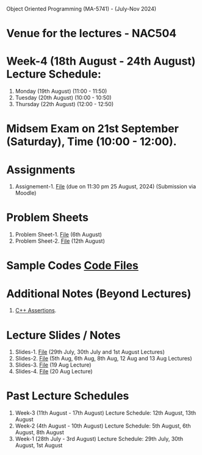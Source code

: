 Object Oriented Programming (MA-5741) - (July-Nov 2024)
# Venue for the lectures - NAC504

# Week-4 (18th August - 24th August) Lecture Schedule:
1. Monday (19th August) (11:00 - 11:50)
2. Tuesday (20th August) (10:00 - 10:50)
3. Thursday (22th August) (12:00 - 12:50)

# Midsem Exam on 21st September (Saturday), Time (10:00 - 12:00).

# Assignments
1. Assignement-1. [File](OOP_August_2024/assignement_1.pdf) (due on 11:30 pm 25 August, 2024) (Submission via Moodle)

# Problem Sheets
1. Problem Sheet-1. [File](OOP_August_2024/problem_sheet-1.pdf) (6th August)
2. Problem Sheet-2. [File](OOP_August_2024/problem_sheet-2.pdf) (12th August)

# Sample Codes [Code Files](example-codes.md)

# Additional Notes (Beyond Lectures)
1. [C++ Assertions](OOP_August_2024/assertions.pdf). 
   
# Lecture Slides / Notes
1. Slides-1. [File](OOP_August_2024/Slides-1.pdf) (29th July, 30th July and 1st August Lectures)
2. Slides-2. [File](OOP_August_2024/Slides-2.pdf) (5th Aug, 6th Aug, 8th Aug, 12 Aug and 13 Aug Lectures)
3. Slides-3. [File](OOP_August_2024/Slides-3.pdf) (19 Aug Lecture)
4. Slides-4. [File](OOP_August_2024/Slides-4.pdf) (20 Aug Lecture)


# Past Lecture Schedules

1. Week-3 (11th August - 17th August) Lecture Schedule: 12th August, 13th August
2. Week-2 (4th August - 10th August) Lecture Schedule: 5th August, 6th August, 8th August
3. Week-1 (28th July - 3rd August) Lecture Schedule: 29th July, 30th August, 1st August
